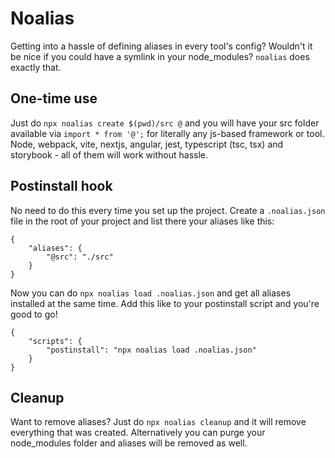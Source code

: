 # Noalias

Getting into a hassle of defining aliases in every tool's config? Wouldn't it be nice if you could have a symlink in your node_modules? `noalias` does exactly that.

## One-time use

Just do `npx noalias create $(pwd)/src @` and you will have your src folder available via `import * from '@';` for literally any js-based framework or tool. Node, webpack, vite, nextjs, angular, jest, typescript (tsc, tsx) and storybook - all of them will work without hassle.

## Postinstall hook

No need to do this every time you set up the project. Create a `.noalias.json` file in the root of your project and list there your aliases like this:

```
{
    "aliases": {
        "@src": "./src"
    }
}
```

Now you can do `npx noalias load .noalias.json` and get all aliases installed at the same time. Add this like to your postinstall script and you're good to go!

```
{
    "scripts": {
        "postinstall": "npx noalias load .noalias.json"
    }
}
```

## Cleanup

Want to remove aliases? Just do `npx noalias cleanup` and it will remove everything that was created. Alternatively you can purge your node_modules folder and aliases will be removed as well.
